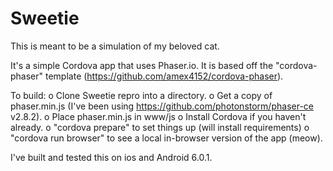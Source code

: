 # Sweetie

This is meant to be a simulation of my beloved cat.

It's a simple Cordova app that uses Phaser.io.  It is based off the "cordova-phaser" template (https://github.com/amex4152/cordova-phaser).  

To build:
o Clone Sweetie repro into a directory.
o Get a copy of phaser.min.js (I've been using https://github.com/photonstorm/phaser-ce v2.8.2).
o Place phaser.min.js in www/js
o Install Cordova if you haven't already.
o "cordova prepare" to set things up (will install requirements)
o "cordova run browser" to see a local in-browser version of the app (meow).

I've built and tested this on ios and Android 6.0.1.
